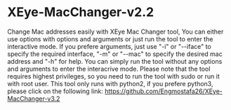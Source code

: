 # XEye-MacChanger-v2.2
Change Mac addresses easily with XEye Mac Changer tool, You can either use options with options and arguments or just run the tool to enter the interactive mode. If you prefere arguments, just use "-i" or "--iface" to specify the required interface, "-m" or "--mac" to specify the desired mac address and "-h" for help. You can simply run the tool without any options and arguments to enter the interacrive mode. Please note that the tool requires highest privileges, so you need to run the tool with sudo or run it with root user.
This tool only runs with python2, if you prefere python3, please click on the following link:
https://github.com/Engmostafa26/XEye-MacChanger-v3.2
